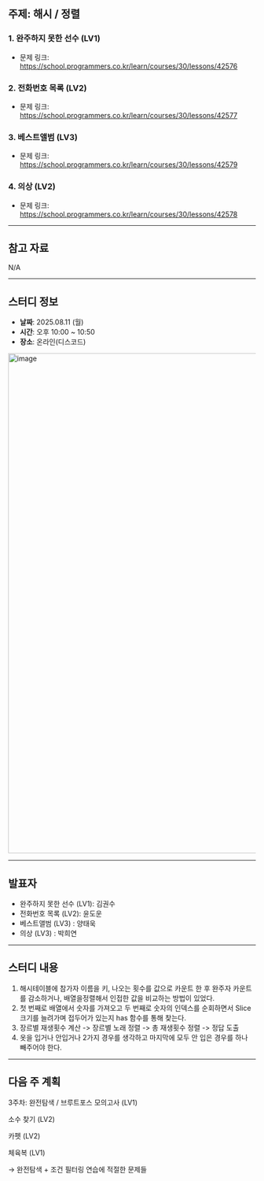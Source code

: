 ## 주제: 해시 / 정렬


### 1. 완주하지 못한 선수 (LV1)
- 문제 링크: https://school.programmers.co.kr/learn/courses/30/lessons/42576

### 2. 전화번호 목록 (LV2) 
- 문제 링크: https://school.programmers.co.kr/learn/courses/30/lessons/42577

### 3. 베스트앨범 (LV3) 
- 문제 링크: https://school.programmers.co.kr/learn/courses/30/lessons/42579

### 4. 의상 (LV2) 
- 문제 링크: https://school.programmers.co.kr/learn/courses/30/lessons/42578 

---

## 참고 자료  

  N/A

---

## 스터디 정보  
- **날짜**: 2025.08.11 (월)
- **시간**: 오후 10:00 ~ 10:50
- **장소**: 온라인(디스코드)
<img width="1473" height="1016" alt="image" src="https://github.com/user-attachments/assets/bc6be3ba-496e-4887-b012-638ba88ff42b" />

---

## 발표자  
- 완주하지 못한 선수 (LV1): 김권수
- 전화번호 목록 (LV2): 윤도운
- 베스트앨범 (LV3) : 양태욱
- 의상 (LV3) : 박희연

---

## 스터디 내용  
1. 해시테이블에 참가자 이름을 키, 나오는 횟수를 값으로 카운트 한 후 완주자 카운트를 감소하거나, 배열을정렬해서 인접한 값을 비교하는 방법이 있었다.
2. 첫 번째로 배열에서 숫자를 가져오고 두 번째로 숫자의 인덱스를 순회하면서 Slice 크기를 늘려가며 접두어가 있는지 has 함수를 통해 찾는다.
3. 장르별 재생횟수 계산 -> 장르별 노래 정렬 -> 총 재생횟수 정렬 -> 정답 도출
4. 옷을 입거나 안입거나 2가지 경우를 생각하고 마지막에 모두 안 입은 경우를 하나 빼주어야 한다.

---

## 다음 주 계획  
3주차: 완전탐색 / 브루트포스
모의고사 (LV1)

소수 찾기 (LV2)

카펫 (LV2)

체육복 (LV1)

→ 완전탐색 + 조건 필터링 연습에 적절한 문제들
